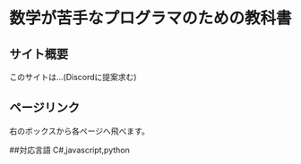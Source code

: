 # 数学が苦手なプログラマのための教科書

## サイト概要
このサイトは...(Discordに提案求む)

## ページリンク
右のボックスから各ページへ飛べます。

##対応言語
C#,javascript,python
